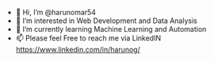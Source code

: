 - 👋 Hi, I’m @harunomar54
- 👀 I’m interested in Web Development and Data Analysis
- 🌱 I’m currently learning Machine Learning and Automation 
- 📫 Please feel Free to reach me via LinkedIN https://www.linkedin.com/in/harunog/

<!---
harunomar54/harunomar54 is a ✨ special ✨ repository because its `README.md` (this file) appears on your GitHub profile.
You can click the Preview link to take a look at your changes.
--->

